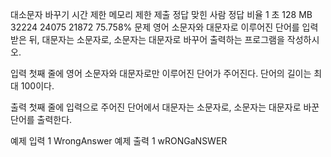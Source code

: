대소문자 바꾸기
시간 제한	메모리 제한	제출	정답	맞힌 사람	정답 비율
1 초	128 MB	32224	24075	21872	75.758%
문제
영어 소문자와 대문자로 이루어진 단어를 입력받은 뒤, 대문자는 소문자로, 소문자는 대문자로 바꾸어 출력하는 프로그램을 작성하시오.

입력
첫째 줄에 영어 소문자와 대문자로만 이루어진 단어가 주어진다. 단어의 길이는 최대 100이다.

출력
첫째 줄에 입력으로 주어진 단어에서 대문자는 소문자로, 소문자는 대문자로 바꾼 단어를 출력한다.

예제 입력 1 
WrongAnswer
예제 출력 1 
wRONGaNSWER
